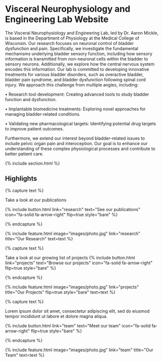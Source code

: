 ---
---

# Visceral Neurophysiology and Engineering Lab Website

The Visceral Neurophysiology and Engineering Lab, led by Dr. Aaron Mickle, is based in the Department of Physiology at the Medical College of Wisconsin. Our research focuses on neuronal control of bladder dysfunction and pain. Specifically, we investigate the fundamental mechanisms underlying bladder sensory function, including how sensory information is transmitted from non-neuronal cells within the bladder to sensory neurons. Additionally, we explore how the central nervous system encodes this information. Our lab is committed to developing innovative treatments for various bladder disorders, such as overactive bladder, bladder pain syndrome, and bladder dysfunction following spinal cord injury. We approach this challenge from multiple angles, including:

• Research tool development: Creating advanced tools to study bladder function and dysfunction.

• Implantable biomedicine treatments: Exploring novel approaches for managing bladder-related conditions.

• Validating new pharmacological targets: Identifying potential drug targets to improve patient outcomes.

Furthermore, we extend our interest beyond bladder-related issues to include pelvic organ pain and interoception. Our goal is to enhance our understanding of these complex physiological processes and contribute to better patient care.

{% include section.html %}

## Highlights

{% capture text %}

Take a look at our publications

{%
  include button.html
  link="research"
  text="See our publications"
  icon="fa-solid fa-arrow-right"
  flip=true
  style="bare"
%}

{% endcapture %}

{%
  include feature.html
  image="images/photo.jpg"
  link="research"
  title="Our Research"
  text=text
%}

{% capture text %}

Take a look at our growing list of projects
{%
  include button.html
  link="projects"
  text="Browse our projects"
  icon="fa-solid fa-arrow-right"
  flip=true
  style="bare"
%}

{% endcapture %}

{%
  include feature.html
  image="images/photo.jpg"
  link="projects"
  title="Our Projects"
  flip=true
  style="bare"
  text=text
%}

{% capture text %}

Lorem ipsum dolor sit amet, consectetur adipiscing elit, sed do eiusmod tempor incididunt ut labore et dolore magna aliqua.

{%
  include button.html
  link="team"
  text="Meet our team"
  icon="fa-solid fa-arrow-right"
  flip=true
  style="bare"
%}

{% endcapture %}

{%
  include feature.html
  image="images/photo.jpg"
  link="team"
  title="Our Team"
  text=text
%}
